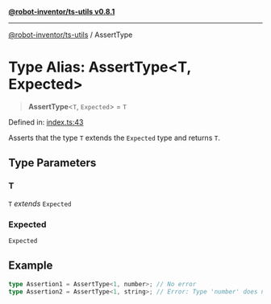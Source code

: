 [**@robot-inventor/ts-utils v0.8.1**](../README.md)

***

[@robot-inventor/ts-utils](../README.md) / AssertType

# Type Alias: AssertType\<T, Expected\>

> **AssertType**\<`T`, `Expected`\> = `T`

Defined in: [index.ts:43](https://github.com/Robot-Inventor/ts-utils/blob/1e779ceeea0ad4abc129cfdd29588771e375c3e9/src/index.ts#L43)

Asserts that the type `T` extends the `Expected` type and returns `T`.

## Type Parameters

### T

`T` *extends* `Expected`

### Expected

`Expected`

## Example

```ts
type Assertion1 = AssertType<1, number>; // No error
type Assertion2 = AssertType<1, string>; // Error: Type 'number' does not satisfy the constraint 'string'.
```
